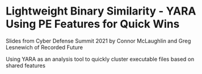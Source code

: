 # Lightweight Binary Similarity - YARA Using PE Features for Quick Wins

Slides from Cyber Defense Summit 2021 by Connor McLaughlin and Greg Lesnewich of Recorded Future

Using YARA as an analysis tool to quickly cluster executable files based on shared features
